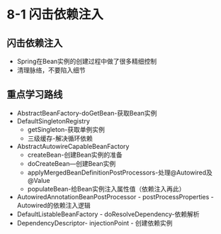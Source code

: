 # 8-1 闪击依赖注入

## 闪击依赖注入

* Spring在Bean实例的创建过程中做了很多精细控制
* 清理脉络，不要陷入细节

## 重点学习路线

* AbstractBeanFactory-doGetBean-获取Bean实例
* DefaultSingletonRegistry
  * getSingleton-获取单例实例
  * 三级缓存-解决循环依赖
* AbstractAutowireCapableBeanFactory
  * createBean-创建Bean实例的准备
  * doCreateBean—创建Bean实例
  * applyMergedBeanDefinitionPostProcessors-处理@Autowired及@Value
  * populateBean-给Bean实例注入属性值（依赖注入再此）
* AutowiredAnnotationBeanPostProcessor - postProcessProperties -Autowired的依赖注入逻辑
* DefaultListableBeanFactory - doResolveDependency-依赖解析
* DependencyDescriptor- injectionPoint - 创建依赖实例